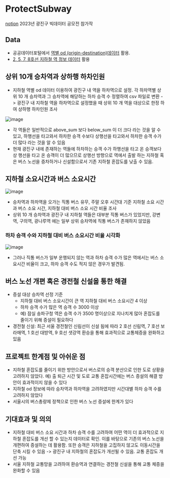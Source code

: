 # ProtectSubway
[notion](https://www.notion.so/b72061214f3343f193e03cda65a7edf8?pvs=4)
2023년 광진구 빅데이터 공모전 참가작

## Data
- 공공데이터포털에서 [역별 od (origin-destination)데이터](https://www.data.go.kr/data/15113638/fileData.do) 활용.
- [2, 5, 7, 8호선 지하철 역 정보 데이터](https://www.data.go.kr/data/15041808/fileData.do) 활용

## 상위 10개 승차역과 상하행 하차인원
- 지하철 역별 od 데이터 이용하여 광진구 내 역을 하차역으로 설정. 각 하차역별 상위 10 개 승차역과 그
승차역에 해당하는 하차 승객 수 정렬하여 csv 파일로 변환
-> 광진구 내 지하철 역을 하차역으로 설정했을 때 상위 10 개 역을 대상으로 한정 하여 상하행 하차인원 조사

![image](https://github.com/hyowonoriginal/ProtectSubway/assets/128810937/b4f4812e-0634-4036-90a9-5fb698900eb4)
- 각 역들은 일반적으로 above_sum 보다 below_sum 이 더 크다 라는 것을 알 수 있고, 하행선을 타고와서 하차한 승객 수보다 상행선을 타고와서 하차한 승객 수가 더 많다 라는 것을 알 수 있음
- 현재 광진구 내에 존재하는 역들에 하차하는 승객 수가 하행선을 타고 온 승객보다 상 행선을 타고 온 승객이 더 많으므로 상행선 방향으로 역에서 출발 하는 지하철 혹은 버스 노선을 증차하거나 신설함으로서 기존 지하철 혼잡도를 낮출 수 있음.

## 지하철 소요시간과 버스 소요시간
![image](https://github.com/hyowonoriginal/ProtectSubway/assets/128810937/8b4fb38e-f5cd-46d5-b5f7-bfd383149af4)
- 승차역과 하차역을 오가는 직통 버스 유무, 주말 오후 시간대 기준 지하철 소요 시간과 버스 소요 시간,
지하철 대비 버스 소요 시간 비율 조사
- 상위 10 개 승차역과 광진구 내 지하철 역들은 대부분 직통 버스가 있었지만, 강변역, 구의역, 광나루역 에는 일부 상위 승차역에 직통 버스가 존재하지 않았음

### 하차 승객 수와 지하철 대비 버스 소요시간 비율 시각화
![image](https://github.com/hyowonoriginal/ProtectSubway/assets/128810937/b8d2798b-0a01-4d68-b4f7-5ba185646db9)
- 그러나 직통 버스가 일부 운행되지 않는 역과 하차 승객 수가 많은 역에서는 버스 소요시간 비율이 크고, 하차 승객 수도 적지 않은 경우가 발견됨.

## 버스 노선 개편 혹은 경전철 신설을 통한 해결
- 증설 대상 승차역 선정 기준
  - 지하철 대비 버스 소요시간이 큰 역 지하철 대비 버스 소요시간 4 이상
  - 하차 승객 수가 많은 역 승객 수 3000 이상
  - 예) 잠실 송파구청 역은 승객 수가 3500 명이상으로 지나치게 많아 혼잡도를 줄이기 위해 증설이 필요하다
- 경전철 신설: 최근 서울 경전철인 신림선이 신설 됨에 따라 2 호선 신림역, 7 호선 보라매역, 1 호선 대방역, 9 호선 샛강역 환승을 통해 효과적으로 교통체증을 완화하고 있음

## 프로젝트 한계점 및 아쉬운 점
- 지하철 혼잡도를 줄이기 위한 방안으로서 버스로의 승객 분산으로 인한 도로 상황을 고려하지 않았다.
예) 출 퇴근 시간 및 도로 교통 혼잡시간에는 버스 증설의 해결 방안이 효과적이지 않을 수 있다
- 지하철 od 정보에 따라 승차역과 하차역을 고려하였지만 시간대별 하차 승객 수를 고려하지 않았다
- 서울시의 버스총량제 정책으로 인한 버스 노선 증설에 한계가 있다

## 기대효과 및 의의
- 지하철 대비 버스 소요 시간과 하차 승객 수를 고려하여 어떤 역이 더 효과적으로 지하철 혼잡도를 개선 할 수 있는지 데이터로 확인. 이를 바탕으로 기존의 버스 노선을 개편하여 증설하는 데 활용함. 또한 승객은 지하철을 고집하지 않고도 이동시간을 단축 시킬 수 있음
-> 광진구 내 지하철의 혼잡도가 개선될 수 있음. 교통 혼잡도 개선 가능
- 서울 지하철 교통망을 고려하여 환승역과 연결하는 경전철 신설을 통해 교통 체증을 완화할 수 있음
